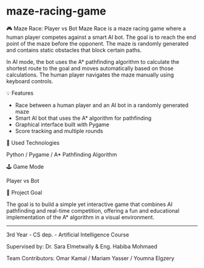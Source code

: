 # maze-racing-game
🎮 Maze Race: Player vs Bot
Maze Race is a maze racing game where a human player competes against a smart AI bot. The goal is to reach the end point of the maze before the opponent. The maze is randomly generated and contains static obstacles that block certain paths.

In AI mode, the bot uses the A* pathfinding algorithm to calculate the shortest route to the goal and moves automatically based on those calculations. The human player navigates the maze manually using keyboard controls.

💡 Features
- Race between a human player and an AI bot in a randomly generated maze
- Smart AI bot that uses the A* algorithm for pathfinding
- Graphical interface built with Pygame
- Score tracking and multiple rounds

🧠 Used Technologies

Python / Pygame / A* Pathfinding Algorithm

🕹️ Game Mode

Player vs Bot

📌 Project Goal

The goal is to build a simple yet interactive game that combines AI pathfinding and real-time competition, offering a fun and educational implementation of the A* algorithm in a visual environment.

-----------------------

3rd Year - CS dep. - Artificial Intelligence Course

Supervised by: Dr. Sara Elmetwally & Eng. Habiba Mohmaed  

Team Contributors: Omar Kamal / Mariam Yasser / Youmna Elgzery 
